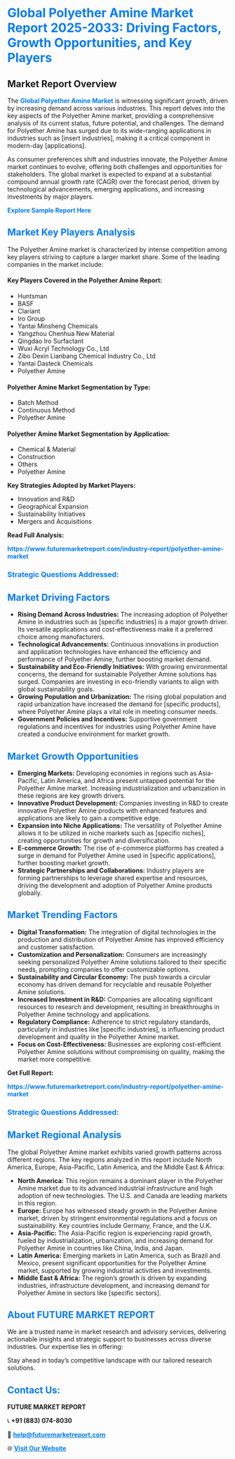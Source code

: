 <h1 style="color: #007BFF;">Global Polyether Amine Market Report 2025-2033: Driving Factors, Growth Opportunities, and Key Players</h1>

<section id="overview">
<h2>Market Report Overview</h2>
<p>The <a href="https://www.futuremarketreport.com/industry-report/polyether-amine-market" style="color: #007BFF; text-decoration: none;"><strong>Global Polyether Amine Market</strong></a> is witnessing significant growth, driven by increasing demand across various industries. This report delves into the key aspects of the Polyether Amine market, providing a comprehensive analysis of its current status, future potential, and challenges. The demand for Polyether Amine has surged due to its wide-ranging applications in industries such as [insert industries], making it a critical component in modern-day [applications].</p>
<p>As consumer preferences shift and industries innovate, the Polyether Amine market continues to evolve, offering both challenges and opportunities for stakeholders. The global market is expected to expand at a substantial compound annual growth rate (CAGR) over the forecast period, driven by technological advancements, emerging applications, and increasing investments by major players.</p>
</section>

<section id="overview">
<p><a href="https://www.futuremarketreport.com/request-sample/reportId=100221" style="color: #007BFF; text-decoration: none;"><strong>Explore Sample Report Here</strong></a></p>
</section>

<section id="key-players">
<h2 style="color: #007BFF;">Market Key Players Analysis</h2>
<p>The Polyether Amine market is characterized by intense competition among key players striving to capture a larger market share. Some of the leading companies in the market include:</p>
<h4>Key Players Covered in the Polyether Amine Report:</h4>
<ul><li>Huntsman</li><li>BASF</li><li>Clariant</li><li>Iro Group</li><li>Yantai Minsheng Chemicals</li><li>Yangzhou Chenhua New Material</li><li>Qingdao Iro Surfactant</li><li>Wuxi Acryl Technology Co., Ltd</li><li>Zibo Dexin Lianbang Chemical Industry Co., Ltd</li><li>Yantai Dasteck Chemicals</li><li>Polyether Amine</li></ul>
<h4>Polyether Amine Market Segmentation by Type:</h4>
<ul><li>Batch Method</li><li>Continuous Method</li><li>Polyether Amine</li></ul>

<h4>Polyether Amine Market Segmentation by Application:</h4>
<ul><li>Chemical &amp; Material</li><li>Construction</li><li>Others</li><li>Polyether Amine</li></ul>
<p><strong>Key Strategies Adopted by Market Players:</strong></p>
<ul>
<li>Innovation and R&D</li>
<li>Geographical Expansion</li>
<li>Sustainability Initiatives</li>
<li>Mergers and Acquisitions</li>
</ul>
</section>

<section>
<p><strong>Read Full Analysis: </strong></p><a href="https://www.futuremarketreport.com/industry-report/polyether-amine-market" style="color: #007BFF; text-decoration: none;"><strong>https://www.futuremarketreport.com/industry-report/polyether-amine-market</strong></a>
<h3 style="color: #007BFF;">Strategic Questions Addressed:</h3>
</section>

<section id="driving-factors">
<h2 style="color: #007BFF;">Market Driving Factors</h2>
<ul>
<li><strong>Rising Demand Across Industries:</strong> The increasing adoption of Polyether Amine in industries such as [specific industries] is a major growth driver. Its versatile applications and cost-effectiveness make it a preferred choice among manufacturers.</li>
<li><strong>Technological Advancements:</strong> Continuous innovations in production and application technologies have enhanced the efficiency and performance of Polyether Amine, further boosting market demand.</li>
<li><strong>Sustainability and Eco-Friendly Initiatives:</strong> With growing environmental concerns, the demand for sustainable Polyether Amine solutions has surged. Companies are investing in eco-friendly variants to align with global sustainability goals.</li>
<li><strong>Growing Population and Urbanization:</strong> The rising global population and rapid urbanization have increased the demand for [specific products], where Polyether Amine plays a vital role in meeting consumer needs.</li>
<li><strong>Government Policies and Incentives:</strong> Supportive government regulations and incentives for industries using Polyether Amine have created a conducive environment for market growth.</li>
</ul>
</section>

<section id="growth-opportunities">
<h2 style="color: #007BFF;">Market Growth Opportunities</h2>
<ul>
<li><strong>Emerging Markets:</strong> Developing economies in regions such as Asia-Pacific, Latin America, and Africa present untapped potential for the Polyether Amine market. Increasing industrialization and urbanization in these regions are key growth drivers.</li>
<li><strong>Innovative Product Development:</strong> Companies investing in R&D to create innovative Polyether Amine products with enhanced features and applications are likely to gain a competitive edge.</li>
<li><strong>Expansion into Niche Applications:</strong> The versatility of Polyether Amine allows it to be utilized in niche markets such as [specific niches], creating opportunities for growth and diversification.</li>
<li><strong>E-commerce Growth:</strong> The rise of e-commerce platforms has created a surge in demand for Polyether Amine used in [specific applications], further boosting market growth.</li>
<li><strong>Strategic Partnerships and Collaborations:</strong> Industry players are forming partnerships to leverage shared expertise and resources, driving the development and adoption of Polyether Amine products globally.</li>
</ul>
</section>

<section id="trending-factors">
<h2 style="color: #007BFF;">Market Trending Factors</h2>
<ul>
<li><strong>Digital Transformation:</strong> The integration of digital technologies in the production and distribution of Polyether Amine has improved efficiency and customer satisfaction.</li>
<li><strong>Customization and Personalization:</strong> Consumers are increasingly seeking personalized Polyether Amine solutions tailored to their specific needs, prompting companies to offer customizable options.</li>
<li><strong>Sustainability and Circular Economy:</strong> The push towards a circular economy has driven demand for recyclable and reusable Polyether Amine solutions.</li>
<li><strong>Increased Investment in R&D:</strong> Companies are allocating significant resources to research and development, resulting in breakthroughs in Polyether Amine technology and applications.</li>
<li><strong>Regulatory Compliance:</strong> Adherence to strict regulatory standards, particularly in industries like [specific industries], is influencing product development and quality in the Polyether Amine market.</li>
<li><strong>Focus on Cost-Effectiveness:</strong> Businesses are exploring cost-efficient Polyether Amine solutions without compromising on quality, making the market more competitive.</li>
</ul>
</section>

<section>
<p><strong>Get Full Report: </strong></p><a href="https://www.futuremarketreport.com/industry-report/polyether-amine-market" style="color: #007BFF; text-decoration: none;"><strong>https://www.futuremarketreport.com/industry-report/polyether-amine-market</strong></a>
<h3 style="color: #007BFF;">Strategic Questions Addressed:</h3>
</section>


<section id="regional-analysis">
<h2 style="color: #007BFF;">Market Regional Analysis</h2>
<p>The global Polyether Amine market exhibits varied growth patterns across different regions. The key regions analyzed in this report include North America, Europe, Asia-Pacific, Latin America, and the Middle East & Africa:</p>
<ul>
<li><strong>North America:</strong> This region remains a dominant player in the Polyether Amine market due to its advanced industrial infrastructure and high adoption of new technologies. The U.S. and Canada are leading markets in this region.</li>
<li><strong>Europe:</strong> Europe has witnessed steady growth in the Polyether Amine market, driven by stringent environmental regulations and a focus on sustainability. Key countries include Germany, France, and the U.K.</li>
<li><strong>Asia-Pacific:</strong> The Asia-Pacific region is experiencing rapid growth, fueled by industrialization, urbanization, and increasing demand for Polyether Amine in countries like China, India, and Japan.</li>
<li><strong>Latin America:</strong> Emerging markets in Latin America, such as Brazil and Mexico, present significant opportunities for the Polyether Amine market, supported by growing industrial activities and investments.</li>
<li><strong>Middle East & Africa:</strong> The region’s growth is driven by expanding industries, infrastructure development, and increasing demand for Polyether Amine in sectors like [specific sectors].</li>
</ul>
</section>

<footer>
<h2 style="color: #007BFF;">About FUTURE MARKET REPORT</h2>
<p>We are a trusted name in market research and advisory services, delivering actionable insights and strategic support to businesses across diverse industries. Our expertise lies in offering:</p>

<p>Stay ahead in today’s competitive landscape with our tailored research solutions.</p>

<h2 style="color: #007BFF;">Contact Us:</h2>
<p><strong>FUTURE MARKET REPORT</strong></p>
<p>📞 <strong>+91 (883) 074-8030</strong></p>
<p>📧 <strong><a href="mailto:help@futuremarketreport.com" style="color: #007BFF;">help@futuremarketreport.com</a></strong></p>
<p>🌐 <strong><a href="https://www.futuremarketreport.com/" style="color: #007BFF;">Visit Our Website</a></strong></p>
</footer>